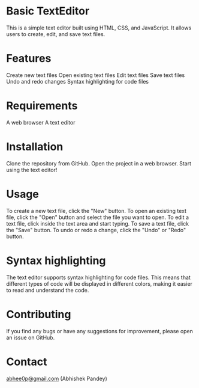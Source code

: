 # Basic TextEditor
This is a simple text editor built using HTML, CSS, and JavaScript. It allows users to create, edit, and save text files.

# Features
Create new text files
Open existing text files
Edit text files
Save text files
Undo and redo changes
Syntax highlighting for code files

# Requirements
A web browser
A text editor

# Installation
Clone the repository from GitHub.
Open the project in a web browser.
Start using the text editor!

# Usage
To create a new text file, click the "New" button. To open an existing text file, click the "Open" button and select the file you want to open. To edit a text file, click inside the text area and start typing. To save a text file, click the "Save" button. To undo or redo a change, click the "Undo" or "Redo" button.

# Syntax highlighting
The text editor supports syntax highlighting for code files. This means that different types of code will be displayed in different colors, making it easier to read and understand the code.

# Contributing
If you find any bugs or have any suggestions for improvement, please open an issue on GitHub.

# Contact
abhee0p@gmail.com (Abhishek Pandey)
